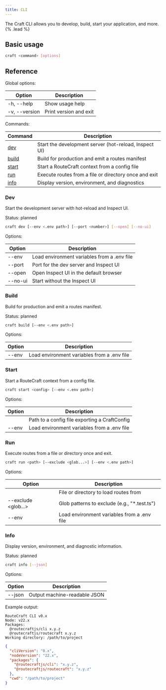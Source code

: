 ```yaml
---
title: CLI
---
```


The Craft CLI allows you to develop, build, start your application, and more. {% .lead %}

## Basic usage

```bash
craft <command> [options]
```

## Reference

Global options:

| Option | Description |
| --- | --- |
| -h, --help | Show usage help |
| -v, --version | Print version and exit |

Commands:

| Command | Description |
| --- | --- |
| [dev](#dev) | Start the development server (hot-reload, Inspect UI) |
| [build](#build) | Build for production and emit a routes manifest |
| [start <config>](#start) | Start a RouteCraft context from a config file |
| [run <path>](#run) | Execute routes from a file or directory once and exit |
| [info](#info) | Display version, environment, and diagnostics |

### Dev

Start the development server with hot-reload and Inspect UI.

Status: planned

```bash
craft dev [--env <.env path>] [--port <number>] [--open] [--no-ui]
```

Options:

| Option | Description |
| --- | --- |
| --env <path> | Load environment variables from a .env file |
| --port <number> | Port for the dev server and Inspect UI |
| --open | Open Inspect UI in the default browser |
| --no-ui | Start without the Inspect UI |

### Build

Build for production and emit a routes manifest.

Status: planned

```bash
craft build [--env <.env path>]
```

Options:

| Option | Description |
| --- | --- |
| --env <path> | Load environment variables from a .env file |

### Start

Start a RouteCraft context from a config file.

```bash
craft start <config> [--env <.env path>]
```

Options:

| Option | Description |
| --- | --- |
| <config> | Path to a config file exporting a CraftConfig |
| --env <path> | Load environment variables from a .env file |

### Run

Execute routes from a file or directory once and exit.

```bash
craft run <path> [--exclude <glob...>] [--env <.env path>]
```

Options:

| Option | Description |
| --- | --- |
| <path> | File or directory to load routes from |
| --exclude <glob...> | Glob patterns to exclude (e.g., "*.test.ts") |
| --env <path> | Load environment variables from a .env file |

### Info

Display version, environment, and diagnostic information.

Status: planned

```bash
craft info [--json]
```

Options:

| Option | Description |
| --- | --- |
| --json | Output machine-readable JSON |

Example output:

```text
RouteCraft CLI v0.x
Node: v22.x
Packages:
  @routecraftjs/cli x.y.z
  @routecraftjs/routecraft x.y.z
Working directory: /path/to/project
```

```json
{
  "cliVersion": "0.x",
  "nodeVersion": "22.x",
  "packages": {
    "@routecraftjs/cli": "x.y.z",
    "@routecraftjs/routecraft": "x.y.z"
  },
  "cwd": "/path/to/project"
}
```
